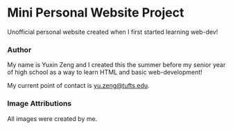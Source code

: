 # Mini Personal Website Project

Unofficial personal website created when I first started learning web-dev!


### Author
My name is Yuxin Zeng and I created this the summer before my senior year of high school as a way to learn HTML and basic web-development! 

My current point of contact is yu.zeng@tufts.edu.


### Image Attributions
All images were created by me.  

